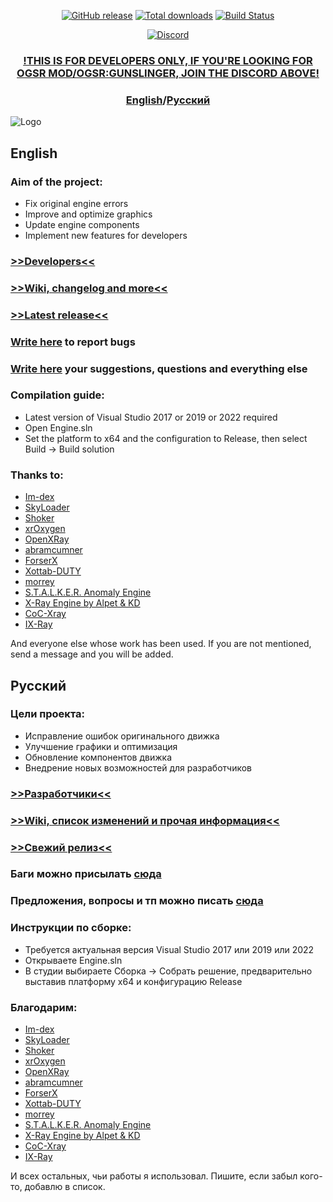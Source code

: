 <p align="center">
  <a href="https://github.com/OGSR/OGSR-Engine/releases/latest"><img src="https://img.shields.io/github/release/OGSR/OGSR-Engine.svg?style=flat-square" alt="GitHub release"></a>
  <a href="https://github.com/OGSR/OGSR-Engine/releases/latest"><img src="https://img.shields.io/github/downloads/OGSR/OGSR-Engine/total.svg?style=flat-square" alt="Total downloads"></a>
  <a href="https://github.com/OGSR/OGSR-Engine/actions?query=event:push+workflow:%22Main+Workflow%22"><img src="https://img.shields.io/github/workflow/status/OGSR/OGSR-Engine/Main%20Workflow?label=build&logo=github&style=flat-square" alt="Build Status"></a>
<p align="center">
  <a href="https://discord.gg/Q6QDxbNcfR"><img src="https://img.shields.io/discord/508530704674455562.svg?style=for-the-badge&label=DISCORD&logo=discord&logoColor=ffffff&color=7389D8&labelColor=6A7EC2)" alt="Discord"></a>

<h3 align="center"> <a href="https://discord.gg/Q6QDxbNcfR"><b>!THIS IS FOR DEVELOPERS ONLY, IF YOU'RE LOOKING FOR OGSR MOD/OGSR:GUNSLINGER, JOIN THE DISCORD ABOVE!</b></a></h3>

<h3 align="center"> <a href="#english"><b>English</b></a>/<a href="#русский"><b>Русский</b></a></h3>

![Logo](https://camo.githubusercontent.com/abf193ef26e3b22a66cc0cf2a4bcb63a345d7620/68747470733a2f2f63646e2e646973636f72646170702e636f6d2f6174746163686d656e74732f3534353632383830383438313334313434302f3733303737383730323636393135323239362f6c6f676f2e706e67)

## English ##

### Aim of the project: ###
* Fix original engine errors
* Improve and optimize graphics
* Update engine components
* Implement new features for developers

### [>>Developers<<](https://github.com/OGSR/OGSR-Engine/graphs/contributors) ###
### [>>Wiki, changelog and more<<](https://github.com/OGSR/OGSR-Engine/wiki) ###
### [>>Latest release<<](https://github.com/OGSR/OGSR-Engine/releases/latest) ###
### [Write here](https://github.com/OGSR/OGSR-Engine/issues) to report bugs ###
### [Write here](https://github.com/OGSR/OGSR-Engine/discussions) your suggestions, questions and everything else ###

### Compilation guide: ###
* Latest version of Visual Studio 2017 or 2019 or 2022 required
* Open Engine.sln
* Set the platform to x64 and the configuration to Release, then select Build -> Build solution
### Thanks to: ###
* [Im-dex](https://github.com/Im-dex)
* [SkyLoader](https://github.com/SkyLoaderr)
* [Shoker](https://github.com/ShokerStlk)
* [xrOxygen](https://github.com/xrOxygen/xray-oxygen)
* [OpenXRay](https://github.com/OpenXRay/xray-16)
* [abramcumner](https://github.com/abramcumner)
* [ForserX](https://github.com/ForserX)
* [Xottab-DUTY](https://github.com/Xottab-DUTY)
* [morrey](https://github.com/morrey)
* [S.T.A.L.K.E.R. Anomaly Engine](https://bitbucket.org/anomalymod/xray-monolith)
* [X-Ray Engine by Alpet & KD](https://github.com/joye-ramone/xray_xp_dev)
* [CoC-Xray](https://github.com/revolucas/CoC-Xray)
* [IX-Ray](https://github.com/ixray-team/ixray-1.6-stcop)

And everyone else whose work has been used. If you are not mentioned, send a message and you will be added.

## Русский ##

### Цели проекта: ###
* Исправление ошибок оригинального движка
* Улучшение графики и оптимизация
* Обновление компонентов движка
* Внедрение новых возможностей для разработчиков

### [>>Разработчики<<](https://github.com/OGSR/OGSR-Engine/graphs/contributors) ###
### [>>Wiki, cписок изменений и прочая информация<<](https://github.com/OGSR/OGSR-Engine/wiki) ###
### [>>Свежий релиз<<](https://github.com/OGSR/OGSR-Engine/releases/latest) ###
### Баги можно присылать [сюда](https://github.com/OGSR/OGSR-Engine/issues) ###
### Предложения, вопросы и тп можно писать [сюда](https://github.com/OGSR/OGSR-Engine/discussions) ###

### Инструкции по сборке: ###
* Требуется актуальная версия Visual Studio 2017 или 2019 или 2022
* Открываете Engine.sln
* В студии выбираете Сборка -> Собрать решение, предварительно выставив платформу x64 и конфигурацию Release
### Благодарим: ###
* [Im-dex](https://github.com/Im-dex)
* [SkyLoader](https://github.com/SkyLoaderr)
* [Shoker](https://github.com/ShokerStlk)
* [xrOxygen](https://github.com/xrOxygen/xray-oxygen)
* [OpenXRay](https://github.com/OpenXRay/xray-16)
* [abramcumner](https://github.com/abramcumner)
* [ForserX](https://github.com/ForserX)
* [Xottab-DUTY](https://github.com/Xottab-DUTY)
* [morrey](https://github.com/morrey)
* [S.T.A.L.K.E.R. Anomaly Engine](https://bitbucket.org/anomalymod/xray-monolith)
* [X-Ray Engine by Alpet & KD](https://github.com/joye-ramone/xray_xp_dev)
* [CoC-Xray](https://github.com/revolucas/CoC-Xray)
* [IX-Ray](https://github.com/ixray-team/ixray-1.6-stcop)

И всех остальных, чьи работы я использовал. Пишите, если забыл кого-то, добавлю в список.
